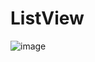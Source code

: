 # ListView
![image](https://user-images.githubusercontent.com/77660268/175664384-2580b010-3f2d-4884-9f10-59e5f0fd9cfb.png)

<ListView
        android:id="@+id/lv"
        android:layout_width="match_parent"
        android:layout_height="match_parent">

 </ListView>
